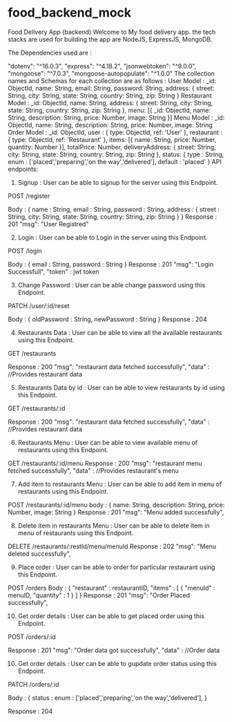 # food_backend_mock

Food Delivery App (backend)
Welcome to My food delivery app. the tech stacks are used for building the app are NodeJS, ExpressJS, MongoDB.

The Dependencies used are :

"dotenv": "^16.0.3",
"express": "^4.18.2",
"jsonwebtoken": "^9.0.0",
"mongoose": "^7.0.3",
"mongoose-autopopulate": "^1.0.0"
The collection names and Schemas for each collection are as follows :
User Model : _id: ObjectId, name: String, email: String, password: String, address: { street: String, city: String, state: String, country: String, zip: String }
Restaurant Model : _id: ObjectId, name: String, address: { street: String, city: String, state: String, country: String, zip: String }, menu: [{ _id: ObjectId, name: String, description: String, price: Number, image: String }]
Menu Model : _id: ObjectId, name: String, description: String, price: Number, image: String
Order Model : _id: ObjectId, user : { type: ObjectId, ref: 'User' }, restaurant : { type: ObjectId, ref: 'Restaurant' }, items: [{ name: String, price: Number, quantity: Number }], totalPrice: Number, deliveryAddress: { street: String, city: String, state: String, country: String, zip: String }, status: { type : String, enum : ['placed','preparing','on the way','delivered'], default : 'placed' }
API endpoints:
1. Signup :
User can be able to signup for the server using this Endpoint.

POST /register

Body : { name : String, email : String, password : String, address : { street : String, city: String, state: String, country: String, zip: String } } Response : 201 "msg": "User Registred"

2. Login :
User can be able to Login in the server using this Endpoint.

POST /login

Body : { email : String, password : String } Response : 201 "msg": "Login Successfull", "token" : jwt token

3. Change Password :
User can be able change password using this Endpoint.

PATCH /user/:id/reset

Body : { oldPassword : String, newPassword : String } Response : 204

4. Restaurants Data :
User can be able to view all the available restaurants using this Endpoint.

GET /restaurants

Response : 200 "msg": "restaurant data fetched successfully", "data" : //Provides restaurant data

5. Restaurants Data by id :
User can be able to view restaurants by id using this Endpoint.

GET /restaurants/:id

Response : 200 "msg": "restaurant data fetched successfully", "data" : //Provides restaurant data

6. Restaurants Menu :
User can be able to view available menu of restaurants using this Endpoint.

GET /restaurants/:id/menu Response : 200 "msg": "restaurant menu fetched successfully", "data" : //Provides restaurant's menu

7. Add item to restaurants Menu :
User can be able to add item in menu of restaurants using this Endpoint.

POST /restaurants/:id/menu body : { name: String, description: String, price: Number, image: String } Response : 201 "msg": "Menu added successfully",

8. Delete item in restaurants Menu :
User can be able to delete item in menu of restaurants using this Endpoint.

DELETE /restaurants/:restId/menu/menuId Response : 202 "msg": "Menu deleted successfully",

9. Place order :
User can be able to order for particular restaurant using this Endpoint.

POST /orders Body : { "restaurant" : restaurantID, "items" : [ { "menuId" : menuID, "quantity" : 1 } ] } Response : 201 "msg": "Order Placed successfully",

10. Get order details :
User can be able to get placed order using this Endpoint.

POST /orders/:id

Response : 201 "msg": "Order data got successfully", "data" : //Order data

10. Get order details :
User can be able to gupdate order status using this Endpoint.

PATCH /orders/:id

Body : { status : enum : ['placed','preparing','on the way','delivered'], }

Response : 204
